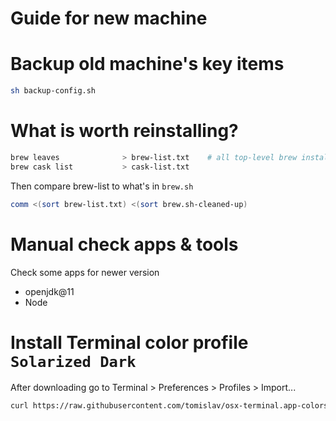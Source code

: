 # Guide for new machine

# Backup old machine's key items
```sh
sh backup-config.sh
```

# What is worth reinstalling?
```sh
brew leaves              > brew-list.txt    # all top-level brew installs
brew cask list           > cask-list.txt
```

Then compare brew-list to what's in `brew.sh`
```sh
comm <(sort brew-list.txt) <(sort brew.sh-cleaned-up)
```

# Manual check apps & tools
Check some apps for newer version

* openjdk@11
* Node

# Install Terminal color profile `Solarized Dark`
After downloading go to Terminal > Preferences > Profiles > Import...
```sh
curl https://raw.githubusercontent.com/tomislav/osx-terminal.app-colors-solarized/master/Solarized%20Dark.terminal --output "Solarized Dark.terminal"
```
